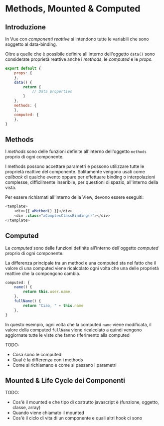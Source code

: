 # Methods, Mounted & Computed

## Introduzione

In Vue con _componenti reattive_ si intendono tutte le variabili che sono soggetto al data-binding.

Oltre a quelle che è possibile definire all'interno dell'oggetto `data()` sono considerate proprietà reattive anche i _methods_, le _computed_ e le _props_.

```js
export default {
    props: {
    },
    data() {
        return {
            // Data properties
        }
    },
    methods: {
    },
    computed: {
    },
}
```

## Methods

I _methods_ sono delle funzioni definite all'interno dell'oggetto `methods` proprio di ogni componente.

I methods possono accettare parametri e possono utilizzare tutte le proprietà reattive del componente.
Solitamente vengono usati come _callback_ di qualche evento oppure per effettuare binding o interpolazioni complesse, difficilmente inseribile, per questioni di spazio, all'interno della vista.

Per essere richiamati all'interno della View, devono essere eseguiti:

```js
<template>
    <div>{{ aMethod() }}</div>
    <div :class="aComplexClassBinding()"></div>
</template>
```

## Computed

Le _computed_ sono delle funzioni definite all'interno dell'oggetto _computed_ proprio di ogni componente.

La differenza principale tra un method e una computed sta nel fatto che il valore di una computed viene ricalcolato ogni volta che una delle proprietà reattive che la compongono cambia. 

```javascript
computed: {
    name() {
        return this.user.name,
    },
    fullName() {
        return "Ciao, " + this.name
    },
}
```

In questo esempio, ogni volta che la computed `name` viene modificata, il valore della computed `fullName` viene ricalcolato a quindi vengono aggiornate tutte le viste che fanno riferimento alla computed 

TODO:
* Cosa sono le computed
* Qual è la differenza con i methods
* Come si richiamano e come si passano i parametri

## Mounted & Life Cycle dei Componenti

TODO:
* Cos'è il mounted e che tipo di costrutto javascript è (funzione, oggetto, classe, array)
* Quando viene chiamato il mounted
* Cos'è il ciclo di vita di un componente e quali altri hook ci sono
